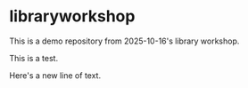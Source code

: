 # libraryworkshop
This is a demo repository from 2025-10-16's library workshop.

This is a test.

Here's a new line of text.
